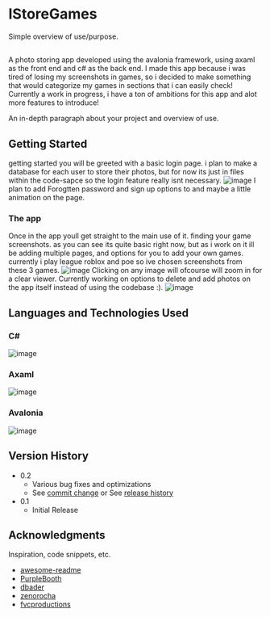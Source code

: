# IStoreGames

Simple overview of use/purpose.

## 
A photo storing app developed using the avalonia framework, using axaml as the front end and c# as the back end.
I made this app because i was tired of losing my screenshots in games, so i decided to make something that would categorize my games in sections that i can easily check!
Currently a work in progress, i have a ton of ambitions for this app and alot more features to introduce!

An in-depth paragraph about your project and overview of use.

## Getting Started
getting started you will be greeted with a basic login page. i plan to make a database for each user to store their photos, but for now its just in files within the code-sapce so the login feature really isnt necessary.
![image](https://github.com/user-attachments/assets/e8639b08-12e8-4ba4-884a-da801086ba9b)
I plan to add Forogtten password and sign up options to and maybe a little animation on the page.   


### The app
Once in the app youll get straight to the main use of it. finding your game screenshots. as you can see its quite basic right now, but as i work on it ill be adding multiple pages, and options for you to add your own games.
currently i play league roblox and poe so ive chosen screenshots from these 3 games.
![image](https://github.com/user-attachments/assets/0f7e47a0-dce4-4b4d-a3c0-27121d36a910)
Clicking on any image will ofcourse  will zoom in for a clear viewer. Currently working on options to delete and add photos on the app itself instead of using the codebase :). 
![image](https://github.com/user-attachments/assets/224fb2e4-a736-49c9-bc6b-83b41d29e10e)


## Languages and Technologies Used

### C#

![image](https://github.com/user-attachments/assets/ac10fe97-66ed-41be-88db-0a9203d7b4b3)


### Axaml

![image](https://github.com/user-attachments/assets/38790951-f015-4d56-b147-db934b3e6d99)


### Avalonia

![image](https://github.com/user-attachments/assets/e40c27d1-7f37-4ac0-801a-43834944c221)










## Version History

* 0.2
    * Various bug fixes and optimizations
    * See [commit change]() or See [release history]()
* 0.1
    * Initial Release



## Acknowledgments

Inspiration, code snippets, etc.
* [awesome-readme](https://github.com/matiassingers/awesome-readme)
* [PurpleBooth](https://gist.github.com/PurpleBooth/109311bb0361f32d87a2)
* [dbader](https://github.com/dbader/readme-template)
* [zenorocha](https://gist.github.com/zenorocha/4526327)
* [fvcproductions](https://gist.github.com/fvcproductions/1bfc2d4aecb01a834b46)
